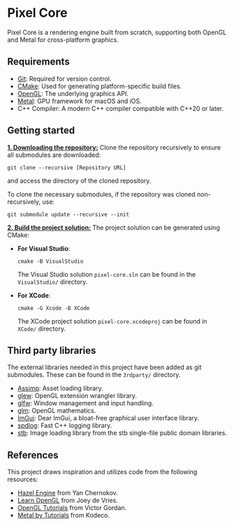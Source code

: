 # Pixel Core
Pixel Core is a rendering engine built from scratch, supporting both OpenGL and Metal for cross-platform graphics.

## Requirements
* [Git](https://git-scm.com): Required for version control.
* [CMake](https://cmake.org): Used for generating platform-specific build files.
* [OpenGL](https://www.opengl.org/): The underlying graphics API.
* [Metal](https://developer.apple.com/metal/): GPU framework for macOS and iOS.
* C++ Compiler: A modern C++ compiler compatible with C++20 or later.
    
## Getting started
<ins>**1. Downloading the repository:**</ins>
Clone the repository recursively to ensure all submodules are downloaded:
```
git clone --recursive [Repository URL]
```
and access the directory of the cloned repository.

To clone the necessary submodules, if the repository was cloned non-recursively, use:
```
git submodule update --recursive --init
```

<ins>**2. Build the project solution:**</ins>
The project solution can be generated using CMake:

* **For Visual Studio**:
	```
	cmake -B VisualStudio
	```
	The Visual Studio solution `pixel-core.sln` can be found in the `VisualStudio/` directory.

* **For XCode**:
	```
	cmake -G Xcode -B XCode
	```
	The XCode project solution `pixel-core.xcodeproj` can be found in `XCode/` directory.

## Third party libraries
The external libraries needed in this project have been added as git submodules. These can be found in the `3rdparty/` directory.
* [Assimp](https://github.com/assimp/assimp): Asset loading library.
* [glew](https://github.com/nigels-com/glew): OpenGL extension wrangler library.
* [glfw](https://github.com/glfw/glfw): Window management and input handling.
* [glm](https://github.com/g-truc/glm): OpenGL mathematics.
* [ImGui](https://github.com/ocornut/imgui): Dear ImGui, a bloat-free graphical user interface library.
* [spdlog](https://github.com/gabime/spdlog): Fast C++ logging library.
* [stb](https://github.com/nothings/stb): Image loading library from the stb single-file public domain libraries.

## References
This project draws inspiration and utilizes code from the following resources:
* [Hazel Engine](https://github.com/TheCherno/Hazel) from Yan Chernokov.
* [Learn OpenGL](https://github.com/JoeyDeVries/LearnOpenGL) from Joey de Vries.
* [OpenGL Tutorials](https://github.com/VictorGordan/opengl-tutorials) from Victor Gordan.
* [Metal by Tutorials](https://github.com/kodecocodes/met-materials) from Kodeco.
